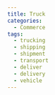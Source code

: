 ```yaml
---
title: Truck
categories:
  - Commerce
tags:
  - trucking
  - shipping
  - shipment
  - transport
  - deliver
  - delivery
  - vehicle
---
```

